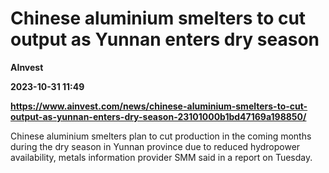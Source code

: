 # Chinese aluminium smelters to cut output as Yunnan enters dry season
**AInvest**

**2023-10-31 11:49**

**https://www.ainvest.com/news/chinese-aluminium-smelters-to-cut-output-as-yunnan-enters-dry-season-23101000b1bd47169a198850/**

Chinese aluminium smelters plan to cut production in the coming months during the dry season in Yunnan province due to reduced hydropower availability, metals information provider SMM said in a report on Tuesday.